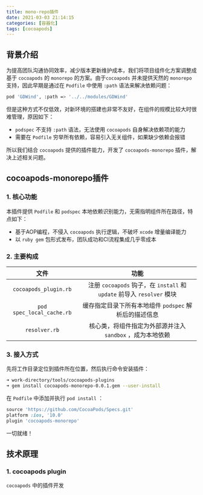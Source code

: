 ```yaml
---
title: mono-repo插件
date: 2021-03-03 21:14:15
categories: [容器化]
tags: [cocoapods] 
---
```


## 背景介绍

为提高团队沟通协同效率，减少版本更新维护成本，我们将项目组件化方案调整成基于 `cocoapods` 的 `monorepo` 的方案。由于`cocoapods` 并未提供天然的 `monorepo` 支持，因此早期是通过在 `Podfile` 中使用 `:path` 语法来解决依赖问题：

```bash
pod 'GDWind', :path => '../../modules/GDWind'
```

但是这种方式不仅低效，对新环境的搭建也非常不友好，在组件的规模比较大时很难管理，原因如下：

- `podspec` 不支持 `:path` 语法，无法使用 `cocoapods` 自身解决依赖项的能力
- 需要在 `Podfile` 穷举所有依赖，容易引入无关组件，如果缺少依赖会报错

所以我们结合 `cocoapods` 提供的插件能力，开发了 `cocoapods-monorepo` 插件，解决上述相关问题。

## cocoapods-monorepo插件 

### 1. 核心功能

本插件提供 `Podfile` 和 `podspec` 本地依赖识别能力，无需指明组件所在路径，特点如下：

- 基于AOP编程，不侵入 `cocoapods` 执行逻辑，不破坏 `xcode` 增量编译能力
- 以 `ruby gem` 包形式发布，团队成功和CI流程集成几乎零成本

### 2. 主要构成

|           文件            |                             功能                             |
| :-----------------------: | :----------------------------------------------------------: |
|   `cocoapods_plugin.rb`   | 注册 `cocoapods` 钩子，在 `install` 和 `update` 前导入 `resolver` 模块 |
| `pod spec_local_cache.rb` |    缓存指定目录下所有本地组件 `podspec` 解析后的描述信息     |
|       `resolver.rb`       |  核心类，将组件指定为外部源并注入 `sandbox` ，成为本地依赖   |

### 3. 接入方式

先将工作目录定位到插件所在位置，然后执行命令安装插件：

```bash
➜ work-directory/tools/cocoapods-plugins
➜ gem install cocoapods-monorepo-0.0.1.gem --user-install
```

在 `Podfile` 中添加并执行 `pod install` ：

```ruby
source 'https://github.com/CocoaPods/Specs.git'
platform :ios, '10.0'
plugin 'cocoapods-monorepo'
```

一切就绪！

## 技术原理

### 1. cocoapods plugin

`cocoapods` 中的插件开发

